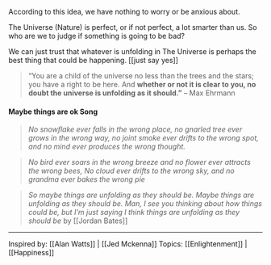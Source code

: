 According to this idea, we have nothing to worry or be anxious about.

The Universe (Nature) is perfect, or if not perfect, a lot smarter than us. So who are we to judge if something is going to be bad?

We can just trust that whatever is unfolding in The Universe is perhaps the best thing that could be happening. [[just say yes]]

> “You are a child of the universe no less than the trees and the stars; you have a right to be here. And **whether or not it is clear to you, no doubt the universe is unfolding as it should.”** 
> – Max Ehrmann

#### Maybe things are ok Song

> *No snowflake ever falls in the wrong place,
no gnarled tree ever grows in the wrong way,
no joint smoke ever drifts to the wrong spot,
and no mind ever produces the wrong thought.*
 
>*No bird ever soars in the wrong breeze
and no flower ever attracts the wrong bees,
No cloud ever drifts to the wrong sky,
and no grandma ever bakes the wrong pie*
 
> *So maybe things are unfolding as they should be.
Maybe things are unfolding as they should be.
Man, I see you thinking about how things could be, 
but I'm just saying I think things are unfolding as they should be* by [[Jordan Bates]]

-------------------

Inspired by: [[Alan Watts]] | [[Jed Mckenna]]
Topics: [[Enlightenment]] | [[Happiness]]